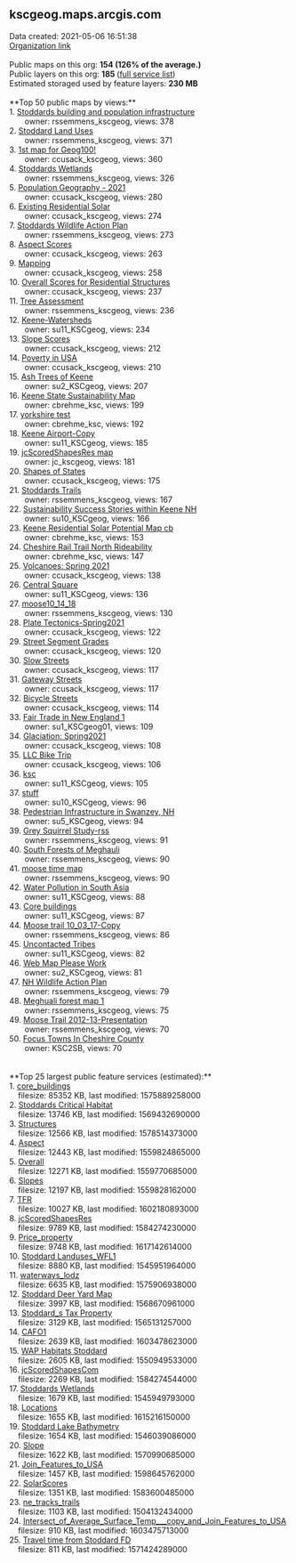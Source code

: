 <h2>kscgeog.maps.arcgis.com</h2> Data created: 2021-05-06 16:51:38 <br /><a target='new' href='https://kscgeog.maps.arcgis.com'>Organization link</a><br /><br />Public maps on this org: <b>154 (126% of the average.)</b><br />Public layers on this org: <b>185 </b>(<a target='new' href='https://services.arcgis.com/JNsV9gwtc6W7wYcK/ArcGIS/rest/services'>full service list</a>)<br />Estimated storaged used by feature layers: <b>230 MB</b><br /><br />**Top 50 public maps by views:**<br />  1. <a target='new' href='https://www.arcgis.com/home/item.html?id=78f14c6d03d846ac83ab80d769d165b7'>Stoddards building and population infrastructure</a> <br />  &nbsp;&nbsp;&nbsp;&nbsp; &nbsp;&nbsp;owner: rssemmens_kscgeog, views: 378<br />  2. <a target='new' href='https://www.arcgis.com/home/item.html?id=df7424725ea348ababfd6ba60ab2bbc5'>Stoddard Land Uses</a> <br />  &nbsp;&nbsp;&nbsp;&nbsp; &nbsp;&nbsp;owner: rssemmens_kscgeog, views: 371<br />  3. <a target='new' href='https://www.arcgis.com/home/item.html?id=a45f696378d3476aa5ccfc025af2622b'>1st map for Geog100!</a> <br />  &nbsp;&nbsp;&nbsp;&nbsp; &nbsp;&nbsp;owner: ccusack_kscgeog, views: 360<br />  4. <a target='new' href='https://www.arcgis.com/home/item.html?id=8311d9e538a4498d8c749f6a634a335b'>Stoddards Wetlands</a> <br />  &nbsp;&nbsp;&nbsp;&nbsp; &nbsp;&nbsp;owner: rssemmens_kscgeog, views: 326<br />  5. <a target='new' href='https://www.arcgis.com/home/item.html?id=5634cab568fb4db0bcf36d3378bd9d06'>Population Geography - 2021</a> <br />  &nbsp;&nbsp;&nbsp;&nbsp; &nbsp;&nbsp;owner: ccusack_kscgeog, views: 280<br />  6. <a target='new' href='https://www.arcgis.com/home/item.html?id=fb86950a73dd4078b5b49e6df0539fd4'>Existing Residential Solar</a> <br />  &nbsp;&nbsp;&nbsp;&nbsp; &nbsp;&nbsp;owner: ccusack_kscgeog, views: 274<br />  7. <a target='new' href='https://www.arcgis.com/home/item.html?id=5fcaa29c997446aab87bab96278e75e3'>Stoddards Wildlife Action Plan</a> <br />  &nbsp;&nbsp;&nbsp;&nbsp; &nbsp;&nbsp;owner: rssemmens_kscgeog, views: 273<br />  8. <a target='new' href='https://www.arcgis.com/home/item.html?id=d8fd226352f84e37a2fab87a07ca5b01'>Aspect Scores</a> <br />  &nbsp;&nbsp;&nbsp;&nbsp; &nbsp;&nbsp;owner: ccusack_kscgeog, views: 263<br />  9. <a target='new' href='https://www.arcgis.com/home/item.html?id=955002dd5cd24bd0b321ddab9c65713b'>Mapping</a> <br />  &nbsp;&nbsp;&nbsp;&nbsp; &nbsp;&nbsp;owner: ccusack_kscgeog, views: 258<br />  10. <a target='new' href='https://www.arcgis.com/home/item.html?id=e367a8a3de6247cab16395a8d9be7e71'>Overall Scores for Residential Structures</a> <br />  &nbsp;&nbsp;&nbsp;&nbsp; &nbsp;&nbsp;owner: ccusack_kscgeog, views: 237<br />  11. <a target='new' href='https://www.arcgis.com/home/item.html?id=28442bb7da4540bfb1c9976c323e892d'>Tree Assessment</a> <br />  &nbsp;&nbsp;&nbsp;&nbsp; &nbsp;&nbsp;owner: rssemmens_kscgeog, views: 236<br />  12. <a target='new' href='https://www.arcgis.com/home/item.html?id=74e1cd6dcb77429ea3f7b159cf4b4dd0'>Keene-Watersheds</a> <br />  &nbsp;&nbsp;&nbsp;&nbsp; &nbsp;&nbsp;owner: su11_KSCgeog, views: 234<br />  13. <a target='new' href='https://www.arcgis.com/home/item.html?id=04b79dfca6fb4e019b042ae426d395f7'>Slope Scores</a> <br />  &nbsp;&nbsp;&nbsp;&nbsp; &nbsp;&nbsp;owner: ccusack_kscgeog, views: 212<br />  14. <a target='new' href='https://www.arcgis.com/home/item.html?id=4b18a84b1d17445f91c64f00d73ac921'>Poverty in USA</a> <br />  &nbsp;&nbsp;&nbsp;&nbsp; &nbsp;&nbsp;owner: ccusack_kscgeog, views: 210<br />  15. <a target='new' href='https://www.arcgis.com/home/item.html?id=5911c50763624f83935bac830b0889af'>Ash Trees of Keene</a> <br />  &nbsp;&nbsp;&nbsp;&nbsp; &nbsp;&nbsp;owner: su2_KSCgeog, views: 207<br />  16. <a target='new' href='https://www.arcgis.com/home/item.html?id=27a33f7ca6e744f9b30240995e893679'>Keene State Sustainability Map</a> <br />  &nbsp;&nbsp;&nbsp;&nbsp; &nbsp;&nbsp;owner: cbrehme_ksc, views: 199<br />  17. <a target='new' href='https://www.arcgis.com/home/item.html?id=2cbfc17955d849efac439129dd9dcd30'>yorkshire test</a> <br />  &nbsp;&nbsp;&nbsp;&nbsp; &nbsp;&nbsp;owner: cbrehme_ksc, views: 192<br />  18. <a target='new' href='https://www.arcgis.com/home/item.html?id=ff0dbd392c234c24af9e0fa3f520fb16'>Keene Airport-Copy</a> <br />  &nbsp;&nbsp;&nbsp;&nbsp; &nbsp;&nbsp;owner: su11_KSCgeog, views: 185<br />  19. <a target='new' href='https://www.arcgis.com/home/item.html?id=7b6791a58fec42e6aba32b053481779d'>jcScoredShapesRes map</a> <br />  &nbsp;&nbsp;&nbsp;&nbsp; &nbsp;&nbsp;owner: jc_kscgeog, views: 181<br />  20. <a target='new' href='https://www.arcgis.com/home/item.html?id=c8571704777b4042923ddec24cbcd37e'>Shapes of States</a> <br />  &nbsp;&nbsp;&nbsp;&nbsp; &nbsp;&nbsp;owner: ccusack_kscgeog, views: 175<br />  21. <a target='new' href='https://www.arcgis.com/home/item.html?id=3a4509f95dfb41a2ad0e5ed69a137ee0'>Stoddards Trails</a> <br />  &nbsp;&nbsp;&nbsp;&nbsp; &nbsp;&nbsp;owner: rssemmens_kscgeog, views: 167<br />  22. <a target='new' href='https://www.arcgis.com/home/item.html?id=9708d238d710414cb4998b74b2e442d5'>Sustainability Success Stories within Keene NH</a> <br />  &nbsp;&nbsp;&nbsp;&nbsp; &nbsp;&nbsp;owner: su10_KSCgeog, views: 166<br />  23. <a target='new' href='https://www.arcgis.com/home/item.html?id=7c8a3f3d5f164c46845106c467e29a59'>Keene Residential Solar Potential Map cb</a> <br />  &nbsp;&nbsp;&nbsp;&nbsp; &nbsp;&nbsp;owner: cbrehme_ksc, views: 153<br />  24. <a target='new' href='https://www.arcgis.com/home/item.html?id=858ad15ffc8f45ad90be3dad427266b5'>Cheshire Rail Trail North Rideability</a> <br />  &nbsp;&nbsp;&nbsp;&nbsp; &nbsp;&nbsp;owner: cbrehme_ksc, views: 147<br />  25. <a target='new' href='https://www.arcgis.com/home/item.html?id=22e8694ca34b44e9812314064bdf982a'>Volcanoes: Spring 2021</a> <br />  &nbsp;&nbsp;&nbsp;&nbsp; &nbsp;&nbsp;owner: ccusack_kscgeog, views: 138<br />  26. <a target='new' href='https://www.arcgis.com/home/item.html?id=453ffdf3d71f46ea9f3c0d8190bb9904'>Central Square</a> <br />  &nbsp;&nbsp;&nbsp;&nbsp; &nbsp;&nbsp;owner: su11_KSCgeog, views: 136<br />  27. <a target='new' href='https://www.arcgis.com/home/item.html?id=17f094b3563f409a8625c5d141d0be23'>moose10_14_18</a> <br />  &nbsp;&nbsp;&nbsp;&nbsp; &nbsp;&nbsp;owner: rssemmens_kscgeog, views: 130<br />  28. <a target='new' href='https://www.arcgis.com/home/item.html?id=5d9dd47a05ea482f8e37769bab47b986'>Plate Tectonics-Spring2021</a> <br />  &nbsp;&nbsp;&nbsp;&nbsp; &nbsp;&nbsp;owner: ccusack_kscgeog, views: 122<br />  29. <a target='new' href='https://www.arcgis.com/home/item.html?id=51dea8778de14741b10b91f1deb18501'>Street Segment Grades</a> <br />  &nbsp;&nbsp;&nbsp;&nbsp; &nbsp;&nbsp;owner: ccusack_kscgeog, views: 120<br />  30. <a target='new' href='https://www.arcgis.com/home/item.html?id=018cbf4dd71b41458c57c456cf3df158'>Slow Streets</a> <br />  &nbsp;&nbsp;&nbsp;&nbsp; &nbsp;&nbsp;owner: ccusack_kscgeog, views: 117<br />  31. <a target='new' href='https://www.arcgis.com/home/item.html?id=4846c0d5919b48e68f2df824c1353873'>Gateway Streets</a> <br />  &nbsp;&nbsp;&nbsp;&nbsp; &nbsp;&nbsp;owner: ccusack_kscgeog, views: 117<br />  32. <a target='new' href='https://www.arcgis.com/home/item.html?id=f8656dd81ebd425283425bacc51c0257'>Bicycle Streets</a> <br />  &nbsp;&nbsp;&nbsp;&nbsp; &nbsp;&nbsp;owner: ccusack_kscgeog, views: 114<br />  33. <a target='new' href='https://www.arcgis.com/home/item.html?id=0daed06aae4042f2b4ba7ac0acc51e9a'>Fair Trade in New England 1</a> <br />  &nbsp;&nbsp;&nbsp;&nbsp; &nbsp;&nbsp;owner: su1_KSCgeog01, views: 109<br />  34. <a target='new' href='https://www.arcgis.com/home/item.html?id=31fe7587302d4e6982d0271a08ade23c'>Glaciation: Spring2021</a> <br />  &nbsp;&nbsp;&nbsp;&nbsp; &nbsp;&nbsp;owner: ccusack_kscgeog, views: 108<br />  35. <a target='new' href='https://www.arcgis.com/home/item.html?id=174472c654ad46ac99b2a827f75981b3'>LLC Bike Trip</a> <br />  &nbsp;&nbsp;&nbsp;&nbsp; &nbsp;&nbsp;owner: ccusack_kscgeog, views: 106<br />  36. <a target='new' href='https://www.arcgis.com/home/item.html?id=769c9cef5bdf41c1857966326250f4c5'>ksc</a> <br />  &nbsp;&nbsp;&nbsp;&nbsp; &nbsp;&nbsp;owner: su11_KSCgeog, views: 105<br />  37. <a target='new' href='https://www.arcgis.com/home/item.html?id=977c16e2ab6a49dfb8e889be78504bf5'>stuff</a> <br />  &nbsp;&nbsp;&nbsp;&nbsp; &nbsp;&nbsp;owner: su10_KSCgeog, views: 96<br />  38. <a target='new' href='https://www.arcgis.com/home/item.html?id=bff6e9690a4d4127a988f6cef12eec49'>Pedestrian Infrastructure in Swanzey, NH</a> <br />  &nbsp;&nbsp;&nbsp;&nbsp; &nbsp;&nbsp;owner: su5_KSCgeog, views: 94<br />  39. <a target='new' href='https://www.arcgis.com/home/item.html?id=6039b472558f4f8d8ae3d69f24fab1dd'>Grey Squirrel Study-rss</a> <br />  &nbsp;&nbsp;&nbsp;&nbsp; &nbsp;&nbsp;owner: rssemmens_kscgeog, views: 91<br />  40. <a target='new' href='https://www.arcgis.com/home/item.html?id=fd9f43be90724a3b964a097efa822f40'>South Forests of Meghauli</a> <br />  &nbsp;&nbsp;&nbsp;&nbsp; &nbsp;&nbsp;owner: rssemmens_kscgeog, views: 90<br />  41. <a target='new' href='https://www.arcgis.com/home/item.html?id=a659d6edf2414d2fba0a1a7db077cb95'>moose time map</a> <br />  &nbsp;&nbsp;&nbsp;&nbsp; &nbsp;&nbsp;owner: rssemmens_kscgeog, views: 90<br />  42. <a target='new' href='https://www.arcgis.com/home/item.html?id=dcedf8ed9fce4768ace5cfa5998e9534'>Water Pollution in South Asia</a> <br />  &nbsp;&nbsp;&nbsp;&nbsp; &nbsp;&nbsp;owner: su11_KSCgeog, views: 88<br />  43. <a target='new' href='https://www.arcgis.com/home/item.html?id=097a08361a8241beb883e4464d0d1578'>Core buildings</a> <br />  &nbsp;&nbsp;&nbsp;&nbsp; &nbsp;&nbsp;owner: su11_KSCgeog, views: 87<br />  44. <a target='new' href='https://www.arcgis.com/home/item.html?id=8f61704131aa47e0973e1b4a74022121'>Moose trail 10_03_17-Copy</a> <br />  &nbsp;&nbsp;&nbsp;&nbsp; &nbsp;&nbsp;owner: rssemmens_kscgeog, views: 86<br />  45. <a target='new' href='https://www.arcgis.com/home/item.html?id=fea6714c0beb4063a667c93ac6812565'>Uncontacted Tribes</a> <br />  &nbsp;&nbsp;&nbsp;&nbsp; &nbsp;&nbsp;owner: su11_KSCgeog, views: 82<br />  46. <a target='new' href='https://www.arcgis.com/home/item.html?id=61cc7f4edae9478c9aa7c12187d75a01'>Web Map Please Work</a> <br />  &nbsp;&nbsp;&nbsp;&nbsp; &nbsp;&nbsp;owner: su2_KSCgeog, views: 81<br />  47. <a target='new' href='https://www.arcgis.com/home/item.html?id=f09972a60f8743309a902d06514d4e90'>NH Wildlife Action Plan</a> <br />  &nbsp;&nbsp;&nbsp;&nbsp; &nbsp;&nbsp;owner: rssemmens_kscgeog, views: 79<br />  48. <a target='new' href='https://www.arcgis.com/home/item.html?id=17b7644be996478c9bb0e8e282d4e3ff'>Meghuali forest map 1</a> <br />  &nbsp;&nbsp;&nbsp;&nbsp; &nbsp;&nbsp;owner: rssemmens_kscgeog, views: 75<br />  49. <a target='new' href='https://www.arcgis.com/home/item.html?id=da2c76333a2d44ac9625a43d5353ba50'>Moose Trail 2012-13-Presentation</a> <br />  &nbsp;&nbsp;&nbsp;&nbsp; &nbsp;&nbsp;owner: rssemmens_kscgeog, views: 70<br />  50. <a target='new' href='https://www.arcgis.com/home/item.html?id=7db551c252aa4f149f61690eca989890'>Focus Towns In Cheshire County</a> <br />  &nbsp;&nbsp;&nbsp;&nbsp; &nbsp;&nbsp;owner: KSC2SB, views: 70<br /><br /><br />**Top 25 largest public feature services (estimated):**<br /> 1. <a target='new' href='https://www.arcgis.com/home/item.html?id=6707f9746ae846818293a60cf2e3186d'>core_buildings</a><br /> &nbsp;&nbsp;&nbsp;&nbsp;filesize: 85352 KB, last modified: 1575889258000<br /> 2. <a target='new' href='https://www.arcgis.com/home/item.html?id=719e31d61b89483fb38d75721540f847'>Stoddards Critical Habitat</a><br /> &nbsp;&nbsp;&nbsp;&nbsp;filesize: 13746 KB, last modified: 1569432690000<br /> 3. <a target='new' href='https://www.arcgis.com/home/item.html?id=ab42a40b2cd6462d8eb36220674870d2'>Structures</a><br /> &nbsp;&nbsp;&nbsp;&nbsp;filesize: 12566 KB, last modified: 1578514373000<br /> 4. <a target='new' href='https://www.arcgis.com/home/item.html?id=cda3e30fb77748af9e8e3fcab8ec1b5a'>Aspect</a><br /> &nbsp;&nbsp;&nbsp;&nbsp;filesize: 12443 KB, last modified: 1559824865000<br /> 5. <a target='new' href='https://www.arcgis.com/home/item.html?id=82fb8298a73348a7b19ffaeaa63271ce'>Overall</a><br /> &nbsp;&nbsp;&nbsp;&nbsp;filesize: 12271 KB, last modified: 1559770685000<br /> 6. <a target='new' href='https://www.arcgis.com/home/item.html?id=7d4c9f6df0494857aa55133114e941fb'>Slopes</a><br /> &nbsp;&nbsp;&nbsp;&nbsp;filesize: 12197 KB, last modified: 1559828162000<br /> 7. <a target='new' href='https://www.arcgis.com/home/item.html?id=74911f083f134b60bab778cd3e9538cf'>TFR</a><br /> &nbsp;&nbsp;&nbsp;&nbsp;filesize: 10027 KB, last modified: 1602180893000<br /> 8. <a target='new' href='https://www.arcgis.com/home/item.html?id=1364edea8c0a43fa9355494112d4f7df'>jcScoredShapesRes</a><br /> &nbsp;&nbsp;&nbsp;&nbsp;filesize: 9789 KB, last modified: 1584274230000<br /> 9. <a target='new' href='https://www.arcgis.com/home/item.html?id=d0f6bddbc5a54168b7ffeb4846274797'>Price_property</a><br /> &nbsp;&nbsp;&nbsp;&nbsp;filesize: 9748 KB, last modified: 1617142614000<br /> 10. <a target='new' href='https://www.arcgis.com/home/item.html?id=b74d28cebe5f400d998d750164a1dfe7'>Stoddard Landuses_WFL1</a><br /> &nbsp;&nbsp;&nbsp;&nbsp;filesize: 8880 KB, last modified: 1545951964000<br /> 11. <a target='new' href='https://www.arcgis.com/home/item.html?id=d658fb38bb0a4f37acd903eb52765744'>waterways_lodz</a><br /> &nbsp;&nbsp;&nbsp;&nbsp;filesize: 6635 KB, last modified: 1575906938000<br /> 12. <a target='new' href='https://www.arcgis.com/home/item.html?id=db3cf31cb41843419969a50f9764a801'>Stoddard Deer Yard Map</a><br /> &nbsp;&nbsp;&nbsp;&nbsp;filesize: 3997 KB, last modified: 1568670961000<br /> 13. <a target='new' href='https://www.arcgis.com/home/item.html?id=772a7e6174134eec834b92ceada832b5'>Stoddard_s Tax Property</a><br /> &nbsp;&nbsp;&nbsp;&nbsp;filesize: 3129 KB, last modified: 1565131257000<br /> 14. <a target='new' href='https://www.arcgis.com/home/item.html?id=a30f84380e624808934edad70b3ac5d4'>CAFO1</a><br /> &nbsp;&nbsp;&nbsp;&nbsp;filesize: 2639 KB, last modified: 1603478623000<br /> 15. <a target='new' href='https://www.arcgis.com/home/item.html?id=5c78d2a1cbb44582aaf7f361122be0ec'>WAP Habitats Stoddard</a><br /> &nbsp;&nbsp;&nbsp;&nbsp;filesize: 2605 KB, last modified: 1550949533000<br /> 16. <a target='new' href='https://www.arcgis.com/home/item.html?id=f0e44133be0048ed9cbe1d196537e1ef'>jcScoredShapesCom</a><br /> &nbsp;&nbsp;&nbsp;&nbsp;filesize: 2269 KB, last modified: 1584274544000<br /> 17. <a target='new' href='https://www.arcgis.com/home/item.html?id=c38d0a5bd24647fe97085d2ccb009d4f'>Stoddards Wetlands</a><br /> &nbsp;&nbsp;&nbsp;&nbsp;filesize: 1679 KB, last modified: 1545949793000<br /> 18. <a target='new' href='https://www.arcgis.com/home/item.html?id=efa086f717e748dda5decbc476070d1d'>Locations</a><br /> &nbsp;&nbsp;&nbsp;&nbsp;filesize: 1655 KB, last modified: 1615216150000<br /> 19. <a target='new' href='https://www.arcgis.com/home/item.html?id=f1ed8d61efca499b9cd2b7ea46299c25'>Stoddard Lake Bathymetry</a><br /> &nbsp;&nbsp;&nbsp;&nbsp;filesize: 1654 KB, last modified: 1546039086000<br /> 20. <a target='new' href='https://www.arcgis.com/home/item.html?id=d5063b36ee3148c298efc6077432b0c3'>Slope</a><br /> &nbsp;&nbsp;&nbsp;&nbsp;filesize: 1622 KB, last modified: 1570990685000<br /> 21. <a target='new' href='https://www.arcgis.com/home/item.html?id=c9db7f241e214c589b2001833ca7262e'>Join_Features_to_USA</a><br /> &nbsp;&nbsp;&nbsp;&nbsp;filesize: 1457 KB, last modified: 1598645762000<br /> 22. <a target='new' href='https://www.arcgis.com/home/item.html?id=b1df9d3972fb42bf864df82d17563a63'>SolarScores</a><br /> &nbsp;&nbsp;&nbsp;&nbsp;filesize: 1351 KB, last modified: 1583600485000<br /> 23. <a target='new' href='https://www.arcgis.com/home/item.html?id=588706792281442ea4747d8bff638505'>ne_tracks_trails</a><br /> &nbsp;&nbsp;&nbsp;&nbsp;filesize: 1103 KB, last modified: 1504132434000<br /> 24. <a target='new' href='https://www.arcgis.com/home/item.html?id=3cef04581e2e4666b6f554f8d7c65b58'>Intersect_of_Average_Surface_Temp___copy_and_Join_Features_to_USA</a><br /> &nbsp;&nbsp;&nbsp;&nbsp;filesize: 910 KB, last modified: 1603475713000<br /> 25. <a target='new' href='https://www.arcgis.com/home/item.html?id=00d6acb4d4c049779faf4c3860f8ccf1'>Travel time from Stoddard FD</a><br /> &nbsp;&nbsp;&nbsp;&nbsp;filesize: 811 KB, last modified: 1571424289000<br />